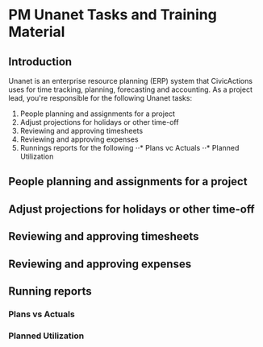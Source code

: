 # PM Unanet Tasks and Training Material

## Introduction

Unanet is an enterprise resource planning (ERP) system that CivicActions uses for time tracking, planning, forecasting and accounting. As a project lead, you're responsible for the following Unanet tasks:

1. People planning and assignments for a project
2. Adjust projections for holidays or other time-off
3. Reviewing and approving timesheets
4. Reviewing and approving expenses
5. Runnings reports for the following
   ⋅⋅* Plans vc Actuals
   ⋅⋅* Planned Utilization

## People planning and assignments for a project

## Adjust projections for holidays or other time-off

## Reviewing and approving timesheets

## Reviewing and approving expenses

## Running reports

### Plans vs Actuals

### Planned Utilization
